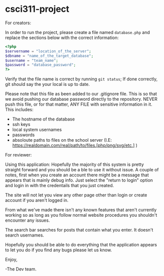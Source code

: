 # csci311-project

For creators:

In order to run the project, please create a file named `database.php` and replace the sections below with the correct information:
```php
<?php
$servername = "location_of_the_server";
$dbname = "name_of_the_target_database";
$username = "team_name";
$password = "database_password";
?>
```
Verify that the file name is correct by running `git status`; If done correctly, git should say the your local is up to date.

Please note that this file as been added to our .gitignore file. This is so that we avoid pushing our database password directly to the repository.
NEVER push this file, or for that matter, ANY FILE with sensitive information in it. This includes:
 - The hostname of the database
 - ssh keys
 - local system usernames
 - passwords
 - absoloute paths to files on the school server (I.E: https://realdomain.com/real/path/to/files.[php/png/svg/etc.] )

For reviewer:

Using this application: Hopefully the majority of this system is pretty straight forward and you should be a ble to use it without issue.
A couple of notes, first when you create an account there might be a message that appears that is mainly debug info. Just select the "return to login"
option and login in with the credentails that you just created.   

The site will not let you view any other page other than login or create account if you aren't logged in.

From what we've made there isn't any known features that aren't currently working so as long as you follow normal website procedures you shouldn't 
encounter any issues.

The search bar searches for posts that contain what you enter. It doesn't search usernames.

Hopefully you should be able to do everything that the application appears to let you do if you find any bugs please let us know.

Enjoy,

-The Dev team.